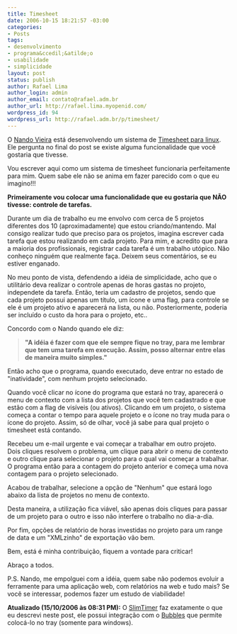 ```yaml
---
title: Timesheet
date: 2006-10-15 18:21:57 -03:00
categories:
- Posts
tags:
- desenvolvimento
- programa&ccedil;&atilde;o
- usabilidade
- simplicidade
layout: post
status: publish
author: Rafael Lima
author_login: admin
author_email: contato@rafael.adm.br
author_url: http://rafael.lima.myopenid.com/
wordpress_id: 94
wordpress_url: http://rafael.adm.br/p/timesheet/
---
```


O <a href="http://simplesideias.com.br">Nando Vieira</a> est&aacute; desenvolvendo um sistema de <a href="http://simplesideias.com.br/timesheet/">Timesheet para linux</a>. Ele pergunta no final do post se existe alguma funcionalidade que voc&ecirc; gostaria que tivesse.

Vou escrever aqui como um sistema de timesheet funcionaria perfeitamente para mim. Quem sabe ele n&atilde;o se anima em fazer parecido com o que eu imagino!!!

<strong>Primeiramente vou colocar uma funcionalidade que eu gostaria que N&Atilde;O tivesse: controle de tarefas.</strong>

Durante um dia de trabalho eu me envolvo com cerca de 5 projetos diferentes dos 10 (aproximadamente) que estou criando/mantendo. Mal consigo realizar tudo que preciso para os projetos, imagina escrever cada tarefa que estou realizando em cada projeto. Para mim, e acredito que para a maioria dos profissionais, registrar cada tarefa &eacute; um trabalho ut&oacute;pico. N&atilde;o conhe&ccedil;o ningu&eacute;m que realmente fa&ccedil;a. Deixem seus coment&aacute;rios, se eu estiver enganado.

No meu ponto de vista, defendendo a id&eacute;ia de simplicidade, acho que o utilit&aacute;rio deva realizar o controle apenas de horas gastas no projeto, independete da tarefa. Ent&atilde;o, teria um cadastro de projetos, sendo que cada projeto possui apenas um t&iacute;tulo, um &iacute;cone e uma flag, para controle se ele &eacute; um projeto ativo e aparecer&aacute; na lista, ou n&atilde;o. Posteriormente, poderia ser inclu&iacute;do o custo da hora para o projeto, etc..

Concordo com o Nando quando ele diz:

<blockquote><strong>"A id&eacute;ia &eacute; fazer com que ele sempre fique no tray, para me lembrar que tem uma tarefa em execu&ccedil;&atilde;o. Assim, posso alternar entre elas de maneira muito simples."</strong></blockquote>

Ent&atilde;o acho que o programa, quando executado, deve entrar no estado de "inatividade", com nenhum projeto selecionado.

Quando voc&ecirc; clicar no &iacute;cone do programa que estar&aacute; no tray, aparecer&aacute; o menu de contexto com a lista dos projetos que voc&ecirc; tem cadastrado e que est&atilde;o com a flag de vis&iacute;veis (ou ativos). Clicando em um projeto, o sistema come&ccedil;a a contar o tempo para aquele projeto e o &iacute;cone no tray muda para o &iacute;cone do projeto. Assim, s&oacute; de olhar, voc&ecirc; j&aacute; sabe para qual projeto o timesheet est&aacute; contando.

Recebeu um e-mail urgente e vai come&ccedil;ar a trabalhar em outro projeto. Dois cliques resolvem o problema, um clique para abrir o menu de contexto e outro clique para selecionar o projeto para o qual vai come&ccedil;ar a trabalhar. O programa ent&atilde;o para a contagem do projeto anterior e come&ccedil;a uma nova contagem para o projeto selecionado.

Acabou de trabalhar, selecione a op&ccedil;&atilde;o de "Nenhum" que estar&aacute; logo abaixo da lista de projetos no menu de contexto.

Desta maneira, a utiliza&ccedil;&atilde;o fica vi&aacute;vel, s&atilde;o apenas dois cliques para passar de um projeto para o outro e isso n&atilde;o interfere o trabalho no dia-a-dia.

Por fim, op&ccedil;&otilde;es de relat&oacute;rio de horas investidas no projeto para um range de data e um "XMLzinho" de exporta&ccedil;&atilde;o v&atilde;o bem.

Bem, est&aacute; &eacute; minha contribui&ccedil;&atilde;o, fiquem a vontade para criticar!

Abra&ccedil;o a todos.

P.S. Nando, me empolguei com a id&eacute;ia, quem sabe n&atilde;o podemos evoluir a ferramente para uma aplica&ccedil;&atilde;o web, com relat&oacute;rios na web e tudo mais? Se voc&ecirc; se interessar, podemos fazer um estudo de viabilidade!

<strong>Atualizado (15/10/2006 &agrave;s 08:31 PM):</strong> O <a href="http://www.slimtimer.com">SlimTimer</a> faz exatamente o que eu descrevi neste post, ele possui integra&ccedil;&atilde;o com o <a href="http://www.3d3r.com/bubbles/">Bubbles</a> que permite coloc&aacute;-lo no tray (somente para windows).
